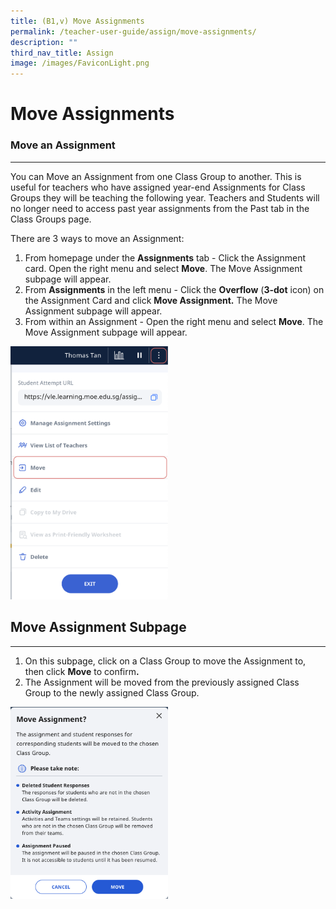 ```yaml
---
title: (B1,v) Move Assignments
permalink: /teacher-user-guide/assign/move-assignments/
description: ""
third_nav_title: Assign
image: /images/FaviconLight.png
---
```

<h1 id="move-assignments">Move Assignments</h1>
<h3 id="move-an-assignment">Move an Assignment</h3>
<hr>
<p>You can Move an Assignment from one Class Group to another. This is useful for teachers who have assigned year-end Assignments for Class Groups they will be teaching the following year. Teachers and Students will no longer need to access past year assignments from the Past tab in the Class Groups page.</p>
<p>There are 3 ways to move an Assignment:</p>
<ol>
<li>From homepage under the <strong>Assignments</strong> tab - Click the Assignment card. Open the right menu and select <strong>Move</strong>. The Move Assignment subpage will appear.</li>
<li>From <strong>Assignments</strong> in the left menu - Click the <strong>Overflow</strong> (<strong>3-dot</strong> icon) on the Assignment Card and click <strong>Move Assignment.</strong> The Move Assignment subpage will appear.</li>
<li>From within an Assignment - Open the right menu and select <strong>Move</strong>. The Move Assignment subpage will appear.</li>
</ol>
<p><img style="width: 50%;" src="/images/2Teacher/AS-MoveAssignment1.png"></p>
<h2 id="move-assignment-subpage-">Move Assignment Subpage</h2>
<hr>
<ol>
<li>On this subpage, click on a Class Group to move the Assignment to, then click <strong>Move</strong> to confirm<strong>.</strong> </li>
<li>The Assignment will be moved from the previously assigned Class Group to the newly assigned Class Group.</li>
</ol>
<img style="width: 50%;" src="/images/2Teacher/AS-MoveAssignment2.png">
